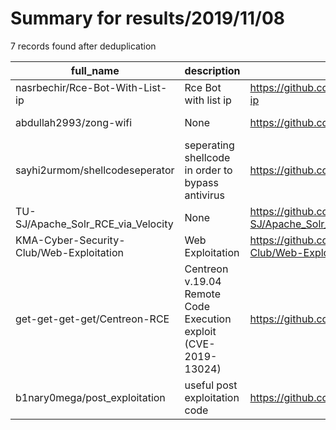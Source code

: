
# Summary for results/2019/11/08
    
7 records found after deduplication

| full_name | description | html_url | matched_list | matched_count | pushed_at | size | stargazers_count | language | forks_count |
|------------------------------------------|-----------------------------------------------------------------|-------------------------------------------------------------|---------------------------------------------|-----------------|---------------------------|--------|--------------------|------------|---------------|
| nasrbechir/Rce-Bot-With-List-ip | Rce Bot with list ip | https://github.com/nasrbechir/Rce-Bot-With-List-ip | ['rce'] | 1 | 2019-11-08 20:51:03+00:00 | 6 | 0 | Python | 0 |
| abdullah2993/zong-wifi | None | https://github.com/abdullah2993/zong-wifi | ['exploit'] | 1 | 2019-11-08 19:15:42+00:00 | 1056 | 4 | JavaScript | 0 |
| sayhi2urmom/shellcodeseperator | seperating shellcode in order to bypass antivirus | https://github.com/sayhi2urmom/shellcodeseperator | ['shellcode'] | 1 | 2019-11-08 10:56:13+00:00 | 8 | 24 | Python | 11 |
| TU-SJ/Apache_Solr_RCE_via_Velocity | None | https://github.com/TU-SJ/Apache_Solr_RCE_via_Velocity | ['rce'] | 1 | 2019-11-08 16:13:18+00:00 | 72 | 0 | Java | 0 |
| KMA-Cyber-Security-Club/Web-Exploitation | Web Exploitation | https://github.com/KMA-Cyber-Security-Club/Web-Exploitation | ['exploit'] | 1 | 2019-11-08 17:57:52+00:00 | 3 | 3 | | 2 |
| get-get-get-get/Centreon-RCE | Centreon v.19.04 Remote Code Execution exploit (CVE-2019-13024) | https://github.com/get-get-get-get/Centreon-RCE | ['exploit', 'rce', 'remote code execution'] | 3 | 2019-11-08 17:39:34+00:00 | 7 | 1 | Python | 1 |
| b1nary0mega/post_exploitation | useful post exploitation code | https://github.com/b1nary0mega/post_exploitation | ['exploit'] | 1 | 2019-11-08 17:55:30+00:00 | 0 | 0 | Batchfile | 0 |
